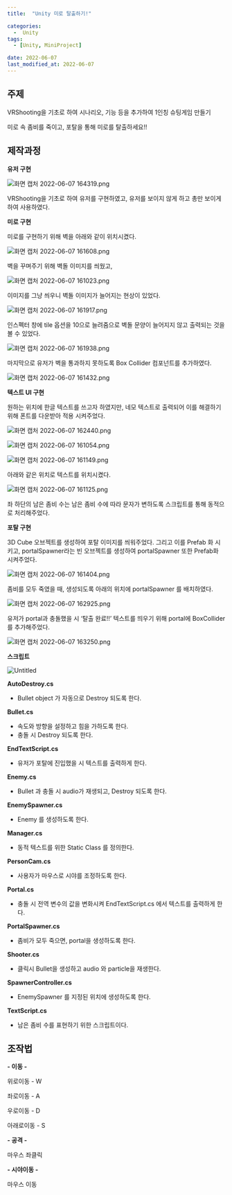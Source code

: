 ```yaml
---
title:  "Unity 미로 탈출하기!" 

categories:
  -  Unity
tags:
  - [Unity, MiniProject]

date: 2022-06-07
last_modified_at: 2022-06-07
---
```

## 주제

VRShooting을 기초로 하여 시나리오, 기능 등을 추가하여 1인칭 슈팅게임 만들기

미로 속 좀비를 죽이고, 포탈을 통해 미로를 탈출하세요!! 

## 제작과정

**유저 구현**

![화면 캡처 2022-06-07 164319.png](https://s3-us-west-2.amazonaws.com/secure.notion-static.com/456072e0-c912-42bf-9803-bfe7b48d726a/화면_캡처_2022-06-07_164319.png)

VRShooting을 기초로 하여 유저를 구현하였고, 유저를 보이지 않게 하고 총만 보이게하여 사용하였다. 

**미로 구현**

미로를 구현하기 위해 벽을 아래와 같이 위치시켰다. 

![화면 캡처 2022-06-07 161608.png](https://s3-us-west-2.amazonaws.com/secure.notion-static.com/497a59d2-36e9-4a8b-b2d9-852ee7027ec2/화면_캡처_2022-06-07_161608.png)

벽을 꾸며주기 위해 벽돌 이미지를 씌웠고, 

![화면 캡처 2022-06-07 161023.png](https://s3-us-west-2.amazonaws.com/secure.notion-static.com/e3f9cb4f-219c-453c-9447-95207b9a5f23/화면_캡처_2022-06-07_161023.png)

이미지를 그냥 씌우니 벽돌 이미지가 늘어지는 현상이 있었다. 

![화면 캡처 2022-06-07 161917.png](https://s3-us-west-2.amazonaws.com/secure.notion-static.com/40549788-2532-42ba-abe0-7d5ec0d71f08/화면_캡처_2022-06-07_161917.png)

인스펙터 창에 tile 옵션을 10으로 늘려줌으로 벽돌 문양이 늘어지지 않고 출력되는 것을 볼 수 있었다. 

![화면 캡처 2022-06-07 161938.png](https://s3-us-west-2.amazonaws.com/secure.notion-static.com/07b05099-c82c-4e50-a568-ea49aae56972/화면_캡처_2022-06-07_161938.png)

마지막으로 유저가 벽을 통과하지 못하도록 Box Collider 컴포넌트를 추가하였다. 

![화면 캡처 2022-06-07 161432.png](https://s3-us-west-2.amazonaws.com/secure.notion-static.com/36a74618-2799-46d0-b935-8bee3e5fdda7/화면_캡처_2022-06-07_161432.png)

**텍스트 UI 구현**

원하는 위치에 한글 텍스트를 쓰고자 하였지만, 네모 텍스트로 출력되어 이를 해결하기 위해 폰트를 다운받아 적용 시켜주었다. 

![화면 캡처 2022-06-07 162440.png](https://s3-us-west-2.amazonaws.com/secure.notion-static.com/8ac04637-c070-4405-975a-c3e053a31c8b/화면_캡처_2022-06-07_162440.png)

![화면 캡처 2022-06-07 161054.png](https://s3-us-west-2.amazonaws.com/secure.notion-static.com/8b5d4cdc-5859-4e3b-9398-d2cca21e4bcb/화면_캡처_2022-06-07_161054.png)

![화면 캡처 2022-06-07 161149.png](https://s3-us-west-2.amazonaws.com/secure.notion-static.com/0443f5f2-a0e9-4e17-9744-7fc17d955983/화면_캡처_2022-06-07_161149.png)

아래와 같은 위치로 텍스트를 위치시켰다. 

![화면 캡처 2022-06-07 161125.png](https://s3-us-west-2.amazonaws.com/secure.notion-static.com/4bd4a9cd-cc31-4aca-b98d-d758baaabb70/화면_캡처_2022-06-07_161125.png)

좌 하단의 남은 좀비 수는 남은 좀비 수에 따라 문자가 변하도록 스크립트를 통해 동적으로 처리해주었다. 

**포탈 구현**

3D Cube 오브젝트를 생성하여 포탈 이미지를 씌워주었다. 그리고 이를 Prefab 화 시키고, portalSpawner라는 빈 오브젝트를 생성하여 portalSpawner 또한 Prefab화 시켜주었다. 

![화면 캡처 2022-06-07 161404.png](https://s3-us-west-2.amazonaws.com/secure.notion-static.com/f9d9a704-022a-4aa9-952c-5a5278cf2a42/화면_캡처_2022-06-07_161404.png)

좀비를 모두 죽였을 때, 생성되도록 아래의 위치에 portalSpawner 를 배치하였다. 

![화면 캡처 2022-06-07 162925.png](https://s3-us-west-2.amazonaws.com/secure.notion-static.com/8a7f51ce-d81e-4cb7-9098-4118c297a004/화면_캡처_2022-06-07_162925.png)

유저가 portal과 충돌했을 시 ‘탈출 완료!!’ 텍스트를 띄우기 위해 portal에 BoxCollider를 추가해주었다. 

![화면 캡처 2022-06-07 163250.png](https://s3-us-west-2.amazonaws.com/secure.notion-static.com/b3622d13-808f-4c11-bc9e-6ecd79145e8d/화면_캡처_2022-06-07_163250.png)

**스크립트** 

![Untitled](https://s3-us-west-2.amazonaws.com/secure.notion-static.com/8c82028b-dd45-4947-92ed-43dfdb6d184a/Untitled.png)

**AutoDestroy.cs**

- Bullet object 가 자동으로 Destroy 되도록 한다.

**Bullet.cs**

- 속도와 방향을 설정하고 힘을 가하도록 한다.
- 충돌 시 Destroy 되도록 한다.

**EndTextScript.cs**

- 유저가 포탈에 진입했을 시 텍스트를 출력하게 한다.

**Enemy.cs**

- Bullet 과 충돌 시 audio가 재생되고,  Destroy 되도록 한다.

**EnemySpawner.cs**

- Enemy 를 생성하도록 한다.

**Manager.cs**

- 동적 텍스트를 위한 Static Class 를 정의한다.

**PersonCam.cs**

- 사용자가 마우스로 시야를 조정하도록 한다.

**Portal.cs**

- 충돌 시 전역 변수의 값을 변화시켜 EndTextScript.cs 에서 텍스트를 출력하게 한다.

**PortalSpawner.cs**

- 좀비가 모두 죽으면, portal을 생성하도록 한다.

**Shooter.cs**

- 클릭시 Bullet을 생성하고 audio 와 particle을 재생한다.

**SpawnerController.cs**

- EnemySpawner 를 지정된 위치에 생성하도록 한다.

**TextScript.cs**

- 남은 좀비 수를 표현하기 위한 스크립트이다.

## 조작법

**- 이동 -**

위로이동 - W

좌로이동 - A

우로이동 - D

아래로이동  - S

**- 공격 -**

마우스 좌클릭 

**- 시야이동 -**

마우스 이동